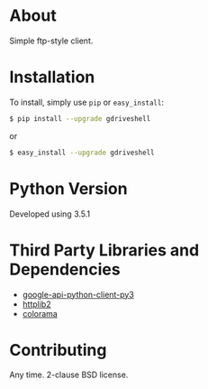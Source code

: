 # About
Simple ftp-style client.

# Installation
To install, simply use `pip` or `easy_install`:

```bash
$ pip install --upgrade gdriveshell
```
or
```bash
$ easy_install --upgrade gdriveshell
```

# Python Version
Developed using 3.5.1

# Third Party Libraries and Dependencies

* [google-api-python-client-py3](https://pypi.python.org/pypi/google-api-python-client-py3/)
* [httplib2](https://pypi.python.org/pypi/httplib2/)
* [colorama](https://pypi.python.org/pypi/colorama/)

# Contributing
Any time. 2-clause BSD license.
